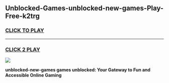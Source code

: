 
## Unblocked-Games-unblocked-new-games-Play-Free-k2trg
<h3>
<a href="https://premium76.site?title=unblocked-new-games&ref=10A">CLICK TO PLAY</a></h3>
<hr>

<h3>
<a href="https://premium76.site?title=unblocked-new-games&ref=10A">CLICK 2 PLAY</a>
  
</h3>

<a href="https://premium76.site?title=unblocked-new-games&ref=10A"><img src="https://clearcache.store/games.png"></a>


**unblocked-new-games games unblocked: Your Gateway to Fun and Accessible Online Gaming**
